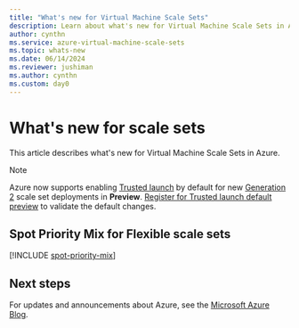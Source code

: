 ```yaml
---
title: "What's new for Virtual Machine Scale Sets" 
description: Learn about what's new for Virtual Machine Scale Sets in Azure.
author: cynthn
ms.service: azure-virtual-machine-scale-sets
ms.topic: whats-new
ms.date: 06/14/2024
ms.reviewer: jushiman
ms.author: cynthn
ms.custom: day0
---
```


# What's new for scale sets

This article describes what's new for Virtual Machine Scale Sets in Azure.

> [!NOTE]
>
> Azure now supports enabling [Trusted launch](../virtual-machines/trusted-launch.md) by default for new [Generation 2](../virtual-machines/generation-2.md) scale set deployments in **Preview**. [Register for Trusted launch default preview](../virtual-machines/trusted-launch.md#preview-trusted-launch-as-default) to validate the default changes.

## Spot Priority Mix for Flexible scale sets

[!INCLUDE [spot-priority-mix](./includes/spot-priority-mix.md)]


## Next steps

For updates and announcements about Azure, see the [Microsoft Azure Blog](https://azure.microsoft.com/blog/).

